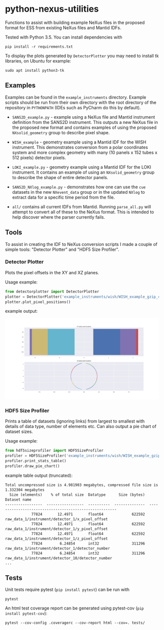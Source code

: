 # python-nexus-utilities
Functions to assist with building example NeXus files in the proposed format for ESS from existing NeXus files and Mantid IDFs.

Tested with Python 3.5. You can install dependencies with
```
pip install -r requirements.txt
```

To display the plots generated by `DetectorPlotter` you may need to install tk libraries, on Ubuntu for example:
```
sudo apt install python3-tk
```

## Examples

Examples can be found in the `example_instruments` directory. Example scripts should be run from their own directory with the root directory of the repository in `PYTHONPATH` (IDEs such as PyCharm do this by default).

- `SANS2D_example.py` - example using a NeXus file and Mantid instrument definition from the SANS2D instrument. This outputs a new NeXus file in the proposed new format and contains examples of using the proposed `NXsolid_geometry` group to describe pixel shape.

- `WISH_example` - geometry example using a Mantid IDF for the WISH instrument. This demonstrates conversion from a polar coordinates system and more complex geometry with many (10 panels x 152 tubes x 512 pixels) detector pixels.

- `LOKI_example.py` - geometry example using a Mantid IDF for the LOKI instrument. It contains an example of using an `NXsolid_geometry` group to describe the shape of entire detector panels. 

- `SANS2D_NXlog_example.py` - demonstrates how one can use the `cue` datasets in the new `NXevent_data` group or in the updated `NXlog` to extract data for a specific time period from the file.

- `all/` contains all current IDFs from Mantid. Running `parse_all.py` will attempt to convert all of these to the NeXus format. This is intended to help discover where the parser currently fails.

## Tools

To assist in creating the IDF to NeXus conversion scripts I made a couple of simple tools: "Detector Plotter" and "HDF5 Size Profiler". 

### Detector Plotter

Plots the pixel offsets in the XY and XZ planes.

Usage example:
```python
from detectorplotter import DetectorPlotter
plotter = DetectorPlotter('example_instruments/wish/WISH_example_gzip_compress.hdf5')
plotter.plot_pixel_positions()
```
example output:

![WISH](example_instruments/wish/wish_plot.png)

### HDF5 Size Profiler

Prints a table of datasets (ignoring links) from largest to smallest with details of data type, number of elements etc. Can also output a pie chart of dataset sizes.

Usage example:
```python
from hdf5sizeprofiler import HDF5SizeProfiler
profiler = HDF5SizeProfiler('example_instruments/wish/WISH_example_gzip_compress.hdf5')
profiler.print_stats_table()
profiler.draw_pie_chart()
```
example table output (truncated):
```
Total uncompressed size is 4.981903 megabytes, compressed file size is 1.332304 megabytes
  Size (elements)    % of total size  Datatype      Size (bytes)  Dataset name
-----------------  -----------------  ----------  --------------  -------------------------------------------------------
            77824       12.4971       float64             622592  raw_data_1/instrument/detector_1/x_pixel_offset
            77824       12.4971       float64             622592  raw_data_1/instrument/detector_1/y_pixel_offset
            77824       12.4971       float64             622592  raw_data_1/instrument/detector_1/z_pixel_offset
            77824        6.24854      int32               311296  raw_data_1/instrument/detector_1/detector_number
            77824        6.24854      int32               311296  raw_data_1/instrument/detector_10/detector_number
...
```

## Tests

Unit tests require pytest (`pip install pytest`) can be run with
```
pytest
```

An html test coverage report can be generated using pytest-cov (`pip  install pytest-cov`): 
```
pytest --cov-config .coveragerc --cov-report html --cov=. tests/
```
